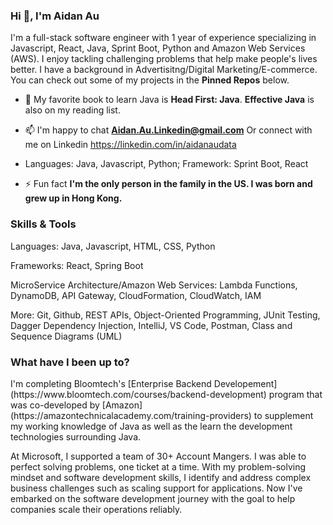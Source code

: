 <h3>Hi 👋, I'm Aidan Au</h3>

I'm a full-stack software engineer with 1 year of experience specializing in Javascript, React, Java, Sprint Boot, Python and Amazon Web Services (AWS). I enjoy tackling challenging problems that help make people's lives better.
I have a background in Advertisitng/Digital Marketing/E-commerce. 
You can check out some of my projects in the **Pinned Repos** below.

- 🌱 My favorite book to learn Java is **Head First: Java**. **Effective Java** is also on my reading list. 

- 📫 I'm happy to chat **Aidan.Au.Linkedin@gmail.com** Or connect with me on Linkedin https://linkedin.com/in/aidanaudata
- Languages: Java, Javascript, Python; Framework: Sprint Boot, React

- ⚡ Fun fact **I'm the only person in the family in the US. I was born and grew up in Hong Kong.**

<h3> Skills & Tools </h3>

Languages: Java, Javascript, HTML, CSS, Python

Frameworks: React, Spring Boot

MicroService Architecture/Amazon Web Services: Lambda Functions, DynamoDB, API Gateway, CloudFormation, CloudWatch, IAM

More: Git, Github, REST APIs, Object-Oriented Programming, JUnit Testing, Dagger Dependency Injection, IntelliJ, VS Code, Postman, Class and Sequence Diagrams (UML)

<h3> What have I been up to? </h3>
I'm completing Bloomtech's [Enterprise Backend Developement](https://www.bloomtech.com/courses/backend-development) program that was co-developed by [Amazon](https://amazontechnicalacademy.com/training-providers) to supplement my working knowledge of Java as well as the learn the development technologies surrounding Java.

At Microsoft, I supported a team of 30+ Account Mangers. I was able to perfect solving problems, one ticket at a time. With my problem-solving mindset and software development skills, I identify and address complex business challenges such as scaling support for applications. Now I've embarked on the software development journey with the goal to help companies scale their operations reliably.
